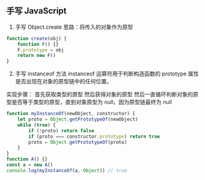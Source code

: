 ## 手写 JavaScript

1. 手写 Object.create
   思路：将传入的对象作为原型

```js
function create(obj) {
    function F() {}
    F.prototype = obj
    return new F()
}
```

2. 手写 instanceof 方法
   instanceof 运算符用于判断构造函数的 prototype 属性是否出现在对象的原型链中的任何位置。

实现步骤：
首先获取类型的原型
然后获得对象的原型
然后一直循环判断对象的原型是否等于类型的原型，直到对象原型为 null，因为原型链最终为 null

```js
function myInstanceOf(newObject, constructor) {
    let proto = Object.getPrototypeOf(newObject)
    while (true) {
        if (!proto) return false
        if (proto === constructor.prototype) return true
        proto = Object.getPrototypeOf(proto)
    }
}
function A() {}
const a = new A()
console.log(myInstanceOf(a, Object)) // true
```
